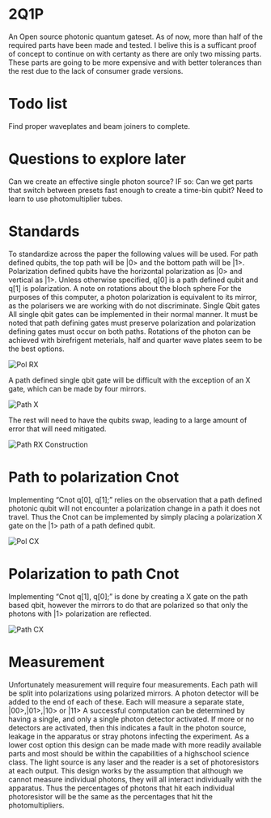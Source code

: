 # 2Q1P
An Open source photonic quantum gateset.
As of now, more than half of the required parts have been made and tested. I belive this is a sufficant proof of concept to continue on with certanty as there are only two missing parts. These parts are going to be more expensive and with better tolerances than the rest due to the lack of consumer grade versions.
# Todo list
Find proper waveplates and beam joiners to complete.
# Questions to explore later
Can we create an effective single photon source?
  IF so:
    Can we get parts that switch between presets fast enough to create a time-bin qubit?
    Need to learn to use photomultiplier tubes.
# Standards
To standardize across the paper the following values will be used. For path defined qubits, the top path will be |0> and the bottom path will be |1>. Polarization defined qubits have the horizontal polarization as |0> and vertical as |1>. Unless otherwise specified, q[0] is a path defined qubit and q[1] is polarization.
A note on rotations about the bloch sphere
For the purposes of this computer, a photon polarization is equivalent to its mirror, as the polarisers we are working with do not discriminate.
Single Qbit gates
All single qbit gates can be implemented in their normal manner. It must be noted that path defining gates must preserve polarization and polarization defining gates must occur on both paths.
Rotations of the photon can be achieved with birefrigent meterials, half and quarter wave plates seem to be the best options.

![Pol RX](https://github.com/InfamousPlatypus/2Q1P/assets/45645300/88579e07-d31e-4dc2-8484-ecb43795df25)

A path defined single qbit gate will be difficult with the exception of an X gate, which can be made by four mirrors.

![Path X](https://github.com/InfamousPlatypus/2Q1P/assets/45645300/cd29277c-d5b9-47ac-8815-29b61b3c2159)

 The rest will need to have the qubits swap, leading to a large amount of error that will need mitigated. 
 
![Path RX Construction](https://github.com/InfamousPlatypus/2Q1P/assets/45645300/6c27faeb-c675-4ae9-bc33-c154eb270be9)


# Path to polarization Cnot
Implementing “Cnot q[0], q[1];” relies on the observation that a path defined photonic qubit will not encounter a polarization change in a path it does not travel. Thus the Cnot can be implemented by simply placing a polarization X gate on the |1> path of a path defined qubit.

![Pol CX](https://github.com/InfamousPlatypus/2Q1P/assets/45645300/909016b8-9fc9-4f6f-87e8-b0691bc34ee3)

# Polarization to path Cnot
Implementing “Cnot q[1], q[0];” is done by creating a X gate on the path based qbit, however the mirrors to do that are polarized so that only the photons with |1> polarization are reflected.

![Path CX](https://github.com/InfamousPlatypus/2Q1P/assets/45645300/5722491b-2cb1-422e-ab0d-0d0a4f6dee23)

# Measurement
Unfortunately measurement will require four measurements. Each path will be split into polarizations using polarized mirrors. A photon detector will be added to the end of each of these. Each will measure a separate state, |00>,|01>,|10> or |11>
A successful computation can be determined by having a single, and only a single photon detector activated. If more or no detectors are activated, then this indicates a fault in the photon source, leakage in the apparatus or stray photons infecting the experiment.
As a lower cost option this design can be made made with more readily available parts and most should be within the capabilities of a highschool science class. The light source is any laser and the reader is a set of photoresistors at each output.
This design works by the assumption that although we cannot measure individual photons, they will all interact individually with the apparatus. Thus the percentages of photons that hit each individual photoresistor will be the same as the percentages that hit the photomultipliers.

